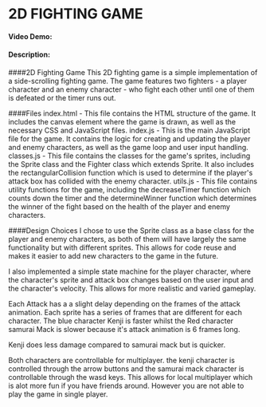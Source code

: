 # 2D FIGHTING GAME
#### Video Demo:  <URL HERE>
#### Description:

####2D Fighting Game
This 2D fighting game is a simple implementation of a side-scrolling fighting game. The game features two fighters - a player character and an enemy character - who fight each other until one of them is defeated or the timer runs out.

####Files
index.html - This file contains the HTML structure of the game. It includes the canvas element where the game is drawn, as well as the necessary CSS and JavaScript files.
index.js - This is the main JavaScript file for the game. It contains the logic for creating and updating the player and enemy characters, as well as the game loop and user input handling.
classes.js - This file contains the classes for the game's sprites, including the Sprite class and the Fighter class which extends Sprite. It also includes the rectangularCollision function which is used to determine if the player's attack box has collided with the enemy character.
utils.js - This file contains utility functions for the game, including the decreaseTimer function which counts down the timer and the determineWinner function which determines the winner of the fight based on the health of the player and enemy characters.

####Design Choices
I chose to use the Sprite class as a base class for the player and enemy characters, as both of them will have largely the same functionality but with different sprites. This allows for code reuse and makes it easier to add new characters to the game in the future.

I also implemented a simple state machine for the player character, where the character's sprite and attack box changes based on the user input and the character's velocity. This allows for more realistic and varied gameplay.

Each Attack has a a slight delay depending on the frames of the attack animation. Each sprite has a series of frames that are different for each character. The blue character Kenji is faster whilst the Red character samurai Mack is slower because it's attack animation is 6 frames long. 

Kenji does less damage compared to samurai mack but is quicker. 

Both characters are controllable for multiplayer. the kenji character is controlled through the arrow buttons and the samurai mack character is controllable through the wasd keys. This allows for local multiplayer which is alot more fun if you have friends around. However you are not able to play the game in single player. 

